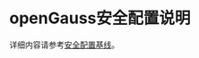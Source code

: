 # openGauss安全配置说明

详细内容请参考[安全配置基线](https://gitcode.com/opengauss/security/tree/master/secure-configuration-benchmark)。
